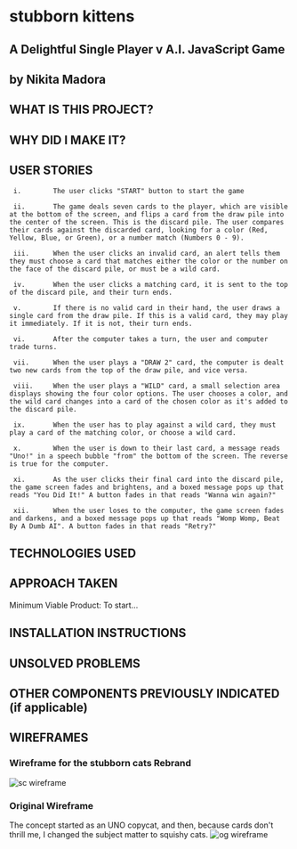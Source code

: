 # stubborn kittens
## A Delightful Single Player v A.I. JavaScript Game
## by Nikita Madora

## WHAT IS THIS PROJECT?


## WHY DID I MAKE IT?


## USER STORIES


     i.        The user clicks "START" button to start the game

     ii.       The game deals seven cards to the player, which are visible at the bottom of the screen, and flips a card from the draw pile into the center of the screen. This is the discard pile. The user compares their cards against the discarded card, looking for a color (Red, Yellow, Blue, or Green), or a number match (Numbers 0 - 9).

     iii.      When the user clicks an invalid card, an alert tells them they must choose a card that matches either the color or the number on the face of the discard pile, or must be a wild card.

     iv.       When the user clicks a matching card, it is sent to the top of the discard pile, and their turn ends.

     v.        If there is no valid card in their hand, the user draws a single card from the draw pile. If this is a valid card, they may play it immediately. If it is not, their turn ends.

     vi.       After the computer takes a turn, the user and computer trade turns.

     vii.      When the user plays a "DRAW 2" card, the computer is dealt two new cards from the top of the draw pile, and vice versa.

     viii.     When the user plays a "WILD" card, a small selection area displays showing the four color options. The user chooses a color, and the wild card changes into a card of the chosen color as it's added to the discard pile.

     ix.       When the user has to play against a wild card, they must play a card of the matching color, or choose a wild card.

     x.        When the user is down to their last card, a message reads "Uno!" in a speech bubble "from" the bottom of the screen. The reverse is true for the computer.

     xi.       As the user clicks their final card into the discard pile, the game screen fades and brightens, and a boxed message pops up that reads "You Did It!" A button fades in that reads "Wanna win again?"

     xii.      When the user loses to the computer, the game screen fades and darkens, and a boxed message pops up that reads "Womp Womp, Beat By A Dumb AI". A button fades in that reads "Retry?"


## TECHNOLOGIES USED




## APPROACH TAKEN

Minimum Viable Product:
To start...


## INSTALLATION INSTRUCTIONS



## UNSOLVED PROBLEMS



## OTHER COMPONENTS PREVIOUSLY INDICATED (if applicable)


## WIREFRAMES
### Wireframe for the stubborn cats Rebrand
![sc wireframe](https://github.com/nikitamadora/stubborn-kittens/blob/master/assets/stubborn-kittens-wireframe-6.jpg)

### Original Wireframe
The concept started as an UNO copycat, and then, because cards don't thrill me, I changed the subject matter to squishy cats.
![og wireframe](https://github.com/nikitamadora/stubborn-kittens/blob/master/assets/uno-wireframe.jpg)
